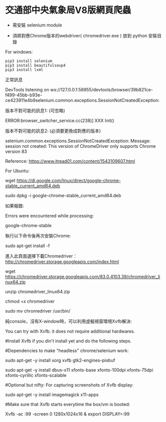 # 交通部中央氣象局V8版網頁爬蟲


* 需安裝 selenium module

* 須將對應Chrome版本的webdriver( chromedriver.exe ) 放到 python 安裝目錄 

For windows:

    pip3 install selenium
    pip3 install beautifulsoup4
    pip3 install lxml

正常訊息

DevTools listening on ws://127.0.0.1:58955/devtools/browser/39b821ce-f499-45bb-b93e-ce423911e4b9selenium.common.exceptions.SessionNotCreatedException: 

版本不對可能的訊息1: (可忽略)

ERROR:browser_switcher_service.cc(238)] XXX Init()

版本不對可能的訊息2: (必須要更換成對應的版本)

selenium.common.exceptions.SessionNotCreatedException: Message: session not created: This version of ChromeDriver only supports Chrome version 83

Reference:
https://www.itread01.com/content/1543109607.html


For Ubuntu:

   wget https://dl.google.com/linux/direct/google-chrome-stable_current_amd64.deb
   
   sudo dpkg -i google-chrome-stable_current_amd64.deb

如果報錯:

Errors were encountered while processing:

 google-chrome-stable
 
執行以下命令後再次安裝Chrome:

   sudo apt-get install -f


進入此頁面選擇下載Chromedriver：http://chromedriver.storage.googleapis.com/index.html

   wget https://chromedriver.storage.googleapis.com/83.0.4103.39/chromedriver_linux64.zip
   
   unzip chromedriver_linux64.zip
   
   chmod +x chromedriver
   
   sudo mv chromedriver /usr/bin/
   


純console，沒有X-window時，可以利用虛擬視窗環境Xvfb解決:

You can try with Xvfb. it does not require additional hardwares.

#Install Xvfb if you din't install yet and do the following steps.

#Dependencies to make "headless" chrome/selenium work:

sudo apt-get -y install xorg xvfb gtk2-engines-pixbuf 

sudo apt-get -y install dbus-x11 xfonts-base xfonts-100dpi xfonts-75dpi xfonts-cyrillic xfonts-scalable


#Optional but nifty: For capturing screenshots of Xvfb display:

sudo apt-get -y install imagemagick x11-apps

#Make sure that Xvfb starts everytime the box/vm is booted:

Xvfb -ac :99 -screen 0 1280x1024x16 & export DISPLAY=:99
